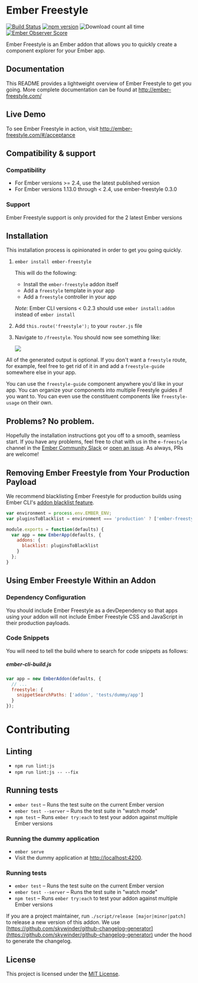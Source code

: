 # Ember Freestyle

[![Build Status](https://travis-ci.org/chrislopresto/ember-freestyle.svg?branch=master)](https://travis-ci.org/chrislopresto/ember-freestyle)
[![npm version](https://badge.fury.io/js/ember-freestyle.svg)](https://badge.fury.io/js/ember-freestyle)
![Download count all time](https://img.shields.io/npm/dt/ember-freestyle.svg)
[![Ember Observer Score](http://emberobserver.com/badges/ember-freestyle.svg)](http://emberobserver.com/addons/ember-freestyle)

Ember Freestyle is an Ember addon that allows you to quickly create a component explorer for your Ember app.

## Documentation

This README provides a lightweight overview of Ember Freestyle to get you going. More complete documentation can be found at http://ember-freestyle.com/

## Live Demo

To see Ember Freestyle in action, visit http://ember-freestyle.com/#/acceptance

## Compatibility & support

### Compatibility

- For Ember versions >= 2.4, use the latest published version
- For Ember versions 1.13.0 through < 2.4, use ember-freestyle 0.3.0

### Support

Ember Freestyle support is only provided for the 2 latest Ember versions

## Installation

This installation process is opinionated in order to get you going quickly.

1. `ember install ember-freestyle`

    This will do the following:

    - Install the `ember-freestyle` addon itself
    - Add a `freestyle` template in your app
    - Add a `freestyle` controller in your app

    *Note:* Ember CLI versions < 0.2.3 should use `ember install:addon` instead of `ember install`

1. Add `this.route('freestyle');` to your `router.js` file
1. Navigate to `/freestyle`. You should now see something like:

    ![](doc/freestyle-generated.png)

All of the generated output is optional. If you don't want a `freestyle` route, for example, feel free to get rid of it in and add a `freestyle-guide` somewhere else in your app.

You can use the `freestyle-guide` component anywhere you'd like in your app. You can organize your components into multiple Freestyle guides if you want to. You can even use the constituent components like `freestyle-usage` on their own.

## Problems? No problem.

Hopefully the installation instructions got you off to a smooth, seamless start. If you have any problems, feel free to chat with us in the `e-freestyle` channel in the [Ember Community Slack](https://embercommunity.slack.com) or [open an issue](https://github.com/chrislopresto/ember-freestyle/issues/new). As always, PRs are welcome!

## Removing Ember Freestyle from Your Production Payload

We recommend blacklisting Ember Freestyle for production builds using Ember CLI's [addon blacklist feature](https://ember-cli.com/user-guide/#whitelisting-and-blacklisting-assets).

```javascript
var environment = process.env.EMBER_ENV;
var pluginsToBlacklist = environment === 'production' ? ['ember-freestyle'] : [];

module.exports = function(defaults) {
  var app = new EmberApp(defaults, {
    addons: {
      blacklist: pluginsToBlacklist
    }
  };
}
```

## Using Ember Freestyle Within an Addon

### Dependency Configuration

You should include Ember Freestyle as a devDependency so that apps using your addon will not include
Ember Freestyle CSS and JavaScript in their production payloads.

### Code Snippets

You will need to tell the build where to search for code snippets as follows:

##### ember-cli-build.js

```javascript
var app = new EmberAddon(defaults, {
  // ...
  freestyle: {
    snippetSearchPaths: ['addon', 'tests/dummy/app']
  }
});
```

# Contributing

## Linting

* `npm run lint:js`
* `npm run lint:js -- --fix`

## Running tests

* `ember test` – Runs the test suite on the current Ember version
* `ember test --server` – Runs the test suite in "watch mode"
* `npm test` – Runs `ember try:each` to test your addon against multiple Ember versions

### Running the dummy application

* `ember serve`
* Visit the dummy application at [http://localhost:4200](http://localhost:4200).

### Running tests

* `ember test` – Runs the test suite on the current Ember version
* `ember test --server` – Runs the test suite in "watch mode"
* `npm test` – Runs `ember try:each` to test your addon against multiple Ember versions

If you are a project maintainer, run `./script/release [major|minor|patch]` to release a new version of this addon. We use  [https://github.com/skywinder/github-changelog-generator](https://github.com/skywinder/github-changelog-generator) under the hood to generate the changelog.

## License

This project is licensed under the [MIT License](LICENSE.md).
